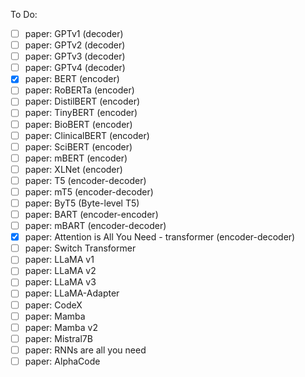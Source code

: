To Do:
- [ ]  paper: GPTv1 (decoder)
- [ ]  paper: GPTv2 (decoder)
- [ ]  paper: GPTv3 (decoder)
- [ ]  paper: GPTv4 (decoder)
- [x]  paper: BERT (encoder)
- [ ]  paper: RoBERTa (encoder)
- [ ]  paper: DistilBERT (encoder)
- [ ]  paper: TinyBERT (encoder)
- [ ]  paper: BioBERT (encoder)
- [ ]  paper: ClinicalBERT (encoder)
- [ ]  paper: SciBERT (encoder)
- [ ]  paper: mBERT (encoder)
- [ ]  paper: XLNet (encoder)
- [ ]  paper: T5 (encoder-decoder)
- [ ]  paper: mT5 (encoder-decoder)
- [ ]  paper: ByT5 (Byte-level T5)
- [ ]  paper: BART (encoder-encoder)
- [ ]  paper: mBART (encoder-decoder)
- [x]  paper: Attention is All You Need - transformer (encoder-decoder)
- [ ]  paper: Switch Transformer
- [ ]  paper: LLaMA v1
- [ ]  paper: LLaMA v2
- [ ]  paper: LLaMA v3
- [ ]  paper: LLaMA-Adapter
- [ ]  paper: CodeX
- [ ]  paper: Mamba
- [ ]  paper: Mamba v2
- [ ]  paper: Mistral7B
- [ ]  paper: RNNs are all you need
- [ ]  paper: AlphaCode
